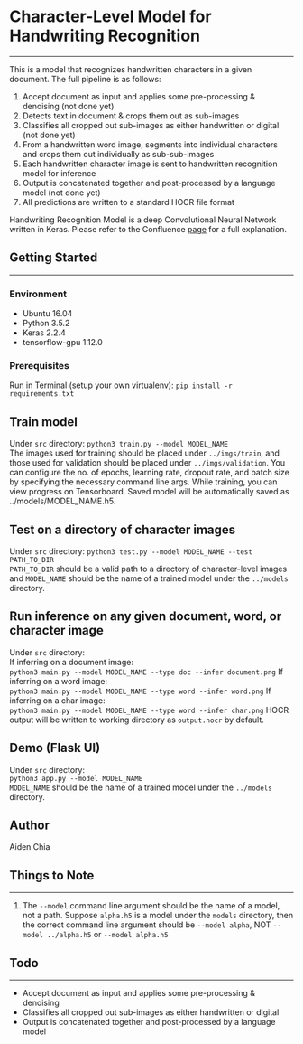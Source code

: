 # Character-Level Model for Handwriting Recognition
---
This is a model that recognizes handwritten characters in a given document. The full pipeline is as follows:
1. Accept document as input and applies some pre-processing & denoising (not done yet) 
2. Detects text in document & crops them out as sub-images
3. Classifies all cropped out sub-images as either handwritten or digital (not done yet)
4. From a handwritten word image, segments into individual characters and crops them out individually as sub-sub-images
5. Each handwritten character image is sent to handwritten recognition model for inference
6. Output is concatenated together and post-processed by a language model (not done yet)
7. All predictions are written to a standard HOCR file format

Handwriting Recognition Model is a deep Convolutional Neural Network written in Keras. Please refer to the Confluence [page](https://taiger.atlassian.net/wiki/spaces/NLP/pages/693600765/Word+Recognition+with+Explicit+Character+Segmentation?atlOrigin=eyJpIjoiOTA1YWFmOGUxNDQ4NDk5ZThkZTJlMWUzNTdhNjZlYjYiLCJwIjoiYyJ9) for a full explanation.

## Getting Started
---

### Environment
- Ubuntu 16.04
- Python 3.5.2
- Keras 2.2.4
- tensorflow-gpu 1.12.0

### Prerequisites
Run in Terminal (setup your own virtualenv):
`pip install -r requirements.txt` 

## Train model
Under `src` directory:
`python3 train.py --model MODEL_NAME`   
The images used for training should be placed under `../imgs/train`, and those used for validation should be placed under `../imgs/validation`. You can configure the no. of epochs, learning rate, dropout rate, and batch size by specifying the necessary command line args. While training, you can view progress on Tensorboard. Saved model will be automatically saved as ../models/MODEL_NAME.h5.

## Test on a directory of character images
Under `src` directory:
`python3 test.py --model MODEL_NAME --test PATH_TO_DIR`   
`PATH_TO_DIR` should be a valid path to a directory of character-level images and `MODEL_NAME` should be the name of a trained model under the `../models` directory.

## Run inference on any given document, word, or character image
Under `src` directory:   
If inferring on a document image:   
`python3 main.py --model MODEL_NAME --type doc --infer document.png`
If inferring on a word image:   
`python3 main.py --model MODEL_NAME --type word --infer word.png`
If inferring on a char image:   
`python3 main.py --model MODEL_NAME --type word --infer char.png`
HOCR output will be written to working directory as `output.hocr` by default.

## Demo (Flask UI)
Under `src` directory:   
`python3 app.py --model MODEL_NAME`    
`MODEL_NAME` should be the name of a trained model under the `../models` directory.

## Author
Aiden Chia

## Things to Note
---
1. The `--model` command line argument should be the name of a model, not a path. Suppose `alpha.h5` is a model under the `models` directory, then the correct command line argument should be `--model alpha`, NOT `--model ../alpha.h5` or `--model alpha.h5`

## Todo
---
- Accept document as input and applies some pre-processing & denoising
- Classifies all cropped out sub-images as either handwritten or digital
- Output is concatenated together and post-processed by a language model

